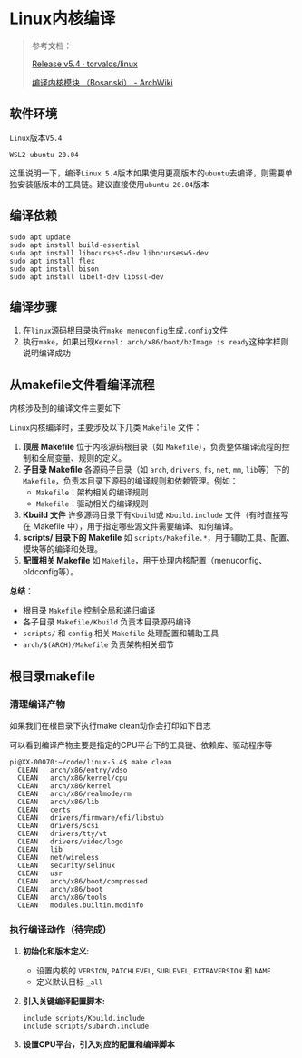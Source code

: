 # Linux内核编译

> 参考文档：
>
> [Release v5.4 · torvalds/linux](https://github.com/torvalds/linux/releases/tag/v5.4)
>
> [编译内核模块 （Bosanski） - ArchWiki](https://wiki.archlinux.org/title/Compile_kernel_module_(Bosanski))

## 软件环境

`Linux`版本`V5.4`

`WSL2 ubuntu 20.04`

这里说明一下，编译`Linux 5.4`版本如果使用更高版本的`ubuntu`去编译，则需要单独安装低版本的工具链。建议直接使用`ubuntu 20.04`版本

## 编译依赖

```shell
sudo apt update
sudo apt install build-essential
sudo apt install libncurses5-dev libncursesw5-dev
sudo apt install flex
sudo apt install bison
sudo apt install libelf-dev libssl-dev
```

## 编译步骤

1. 在`linux`源码根目录执行`make menuconfig`生成`.config`文件
2. 执行`make`，如果出现`Kernel: arch/x86/boot/bzImage is ready`这种字样则说明编译成功

## 从makefile文件看编译流程

内核涉及到的编译文件主要如下

`Linux`内核编译时，主要涉及以下几类 `Makefile` 文件：

1. **顶层 Makefile**
   位于内核源码根目录（如 `Makefile`），负责整体编译流程的控制和全局变量、规则的定义。
2. **子目录 Makefile**
   各源码子目录（如 `arch`, `drivers`, `fs`, `net`, `mm`, `lib`等）下的 `Makefile`，负责本目录下源码的编译规则和依赖管理。例如：
   - `Makefile`：架构相关的编译规则
   - `Makefile`：驱动相关的编译规则
3. **Kbuild 文件**
   许多源码目录下有`Kbuild`或 `Kbuild.include` 文件（有时直接写在 Makefile 中），用于指定哪些源文件需要编译、如何编译。
4. **scripts/ 目录下的 Makefile**
   如 `scripts/Makefile.*`，用于辅助工具、配置、模块等的编译和处理。
5. **配置相关 Makefile**
   如 `Makefile`，用于处理内核配置（menuconfig、oldconfig等）。

**总结**：

- 根目录 `Makefile` 控制全局和递归编译
- 各子目录 `Makefile/Kbuild` 负责本目录源码编译
- `scripts/` 和 `config` 相关 `Makefile` 处理配置和辅助工具
- `arch/$(ARCH)/Makefile` 负责架构相关细节



## 根目录makefile

### 清理编译产物

如果我们在根目录下执行make clean动作会打印如下日志

可以看到编译产物主要是指定的CPU平台下的工具链、依赖库、驱动程序等

```shell
pi@XX-00070:~/code/linux-5.4$ make clean
  CLEAN   arch/x86/entry/vdso
  CLEAN   arch/x86/kernel/cpu
  CLEAN   arch/x86/kernel
  CLEAN   arch/x86/realmode/rm
  CLEAN   arch/x86/lib
  CLEAN   certs
  CLEAN   drivers/firmware/efi/libstub
  CLEAN   drivers/scsi
  CLEAN   drivers/tty/vt
  CLEAN   drivers/video/logo
  CLEAN   lib
  CLEAN   net/wireless
  CLEAN   security/selinux
  CLEAN   usr
  CLEAN   arch/x86/boot/compressed
  CLEAN   arch/x86/boot
  CLEAN   arch/x86/tools
  CLEAN   modules.builtin.modinfo
```

### 执行编译动作（待完成）

1. **初始化和版本定义**:

   - 设置内核的 `VERSION`, `PATCHLEVEL`, `SUBLEVEL`, `EXTRAVERSION` 和 `NAME`
   - 定义默认目标 `_all`

2. **引入关键编译配置脚本:**

   ```shell
   include scripts/Kbuild.include
   include scripts/subarch.include
   ```

3. **设置CPU平台，引入对应的配置和编译脚本**
